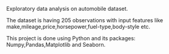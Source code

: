 Exploratory data analysis on automobile dataset.

The dataset is having 205 observations with input features like make,mileage,price,horsepower,fuel-type,body-style etc.

This project is done using Python and its packages: Numpy,Pandas,Matplotlib and Seaborn.

